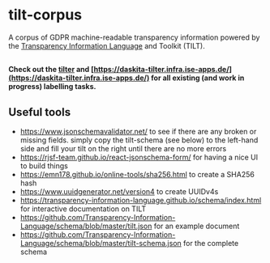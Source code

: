 # tilt-corpus
A corpus of GDPR machine-readable transparency information powered by the [Transparency Information Language](https://github.com/Transparency-Information-Language/meta) and Toolkit (TILT).

##

**Check out the [tilter](https://github.com/Transparency-Information-Language/tilter) and [https://daskita-tilter.infra.ise-apps.de/](https://daskita-tilter.infra.ise-apps.de/) for all existing (and work in progress) labelling tasks.**

## Useful tools
- https://www.jsonschemavalidator.net/ to see if there are any broken or missing fields. simply copy the tilt-schema (see below) to the left-hand side and fill your tilt on the right until there are no more errors
- https://rjsf-team.github.io/react-jsonschema-form/ for having a nice UI to build things
- https://emn178.github.io/online-tools/sha256.html to create a SHA256 hash
- https://www.uuidgenerator.net/version4 to create UUIDv4s
- https://transparency-information-language.github.io/schema/index.html for interactive documentation on TILT
- https://github.com/Transparency-Information-Language/schema/blob/master/tilt.json for an example document
- https://github.com/Transparency-Information-Language/schema/blob/master/tilt-schema.json for the complete schema
